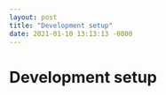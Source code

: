 ```yaml
---
layout: post
title: "Development setup"
date: 2021-01-10 13:13:13 -0000
---
```


# Development setup

